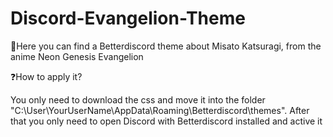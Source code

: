 # Discord-Evangelion-Theme
🤖Here you can find a Betterdiscord theme about Misato Katsuragi, from the anime Neon Genesis Evangelion

❓How to apply it?

You only need to download the css and move it into the folder "C:\User\YourUserName\AppData\Roaming\Betterdiscord\themes". After that you only need to open Discord with Betterdiscord installed and active it
